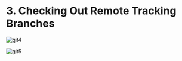 # 3. Checking Out Remote Tracking Branches

![git4](https://user-images.githubusercontent.com/50626798/230628748-586947c0-f61a-4b62-b894-73f92cc87985.png)

![git5](https://user-images.githubusercontent.com/50626798/230628750-050a87ce-70fb-4c99-b3de-29505b894d26.png)
